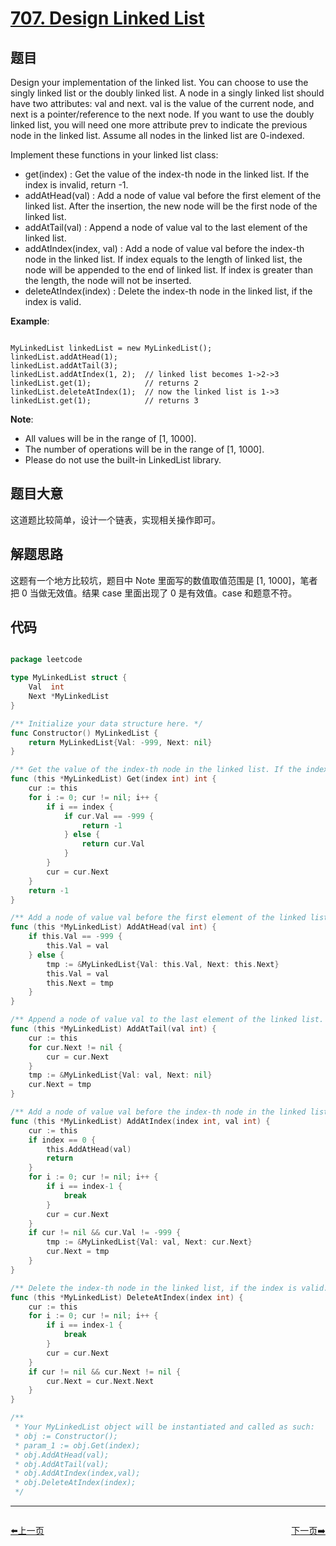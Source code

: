 # [707. Design Linked List](https://leetcode.com/problems/design-linked-list/)

## 题目

Design your implementation of the linked list. You can choose to use the singly linked list or the doubly linked list. A node in a singly linked list should have two attributes: val and next. val is the value of the current node, and next is a pointer/reference to the next node. If you want to use the doubly linked list, you will need one more attribute prev to indicate the previous node in the linked list. Assume all nodes in the linked list are 0-indexed.

Implement these functions in your linked list class:

- get(index) : Get the value of the index-th node in the linked list. If the index is invalid, return -1.
- addAtHead(val) : Add a node of value val before the first element of the linked list. After the insertion, the new node will be the first node of the linked list.
- addAtTail(val) : Append a node of value val to the last element of the linked list.
- addAtIndex(index, val) : Add a node of value val before the index-th node in the linked list. If index equals to the length of linked list, the node will be appended to the end of linked list. If index is greater than the length, the node will not be inserted.
- deleteAtIndex(index) : Delete the index-th node in the linked list, if the index is valid.

**Example**:

```

MyLinkedList linkedList = new MyLinkedList();
linkedList.addAtHead(1);
linkedList.addAtTail(3);
linkedList.addAtIndex(1, 2);  // linked list becomes 1->2->3
linkedList.get(1);            // returns 2
linkedList.deleteAtIndex(1);  // now the linked list is 1->3
linkedList.get(1);            // returns 3

```

**Note**:

- All values will be in the range of [1, 1000].
- The number of operations will be in the range of [1, 1000].
- Please do not use the built-in LinkedList library.

## 题目大意

这道题比较简单，设计一个链表，实现相关操作即可。

## 解题思路

这题有一个地方比较坑，题目中 Note 里面写的数值取值范围是 [1, 1000]，笔者把 0 当做无效值。结果 case 里面出现了 0 是有效值。case 和题意不符。


## 代码

```go

package leetcode

type MyLinkedList struct {
	Val  int
	Next *MyLinkedList
}

/** Initialize your data structure here. */
func Constructor() MyLinkedList {
	return MyLinkedList{Val: -999, Next: nil}
}

/** Get the value of the index-th node in the linked list. If the index is invalid, return -1. */
func (this *MyLinkedList) Get(index int) int {
	cur := this
	for i := 0; cur != nil; i++ {
		if i == index {
			if cur.Val == -999 {
				return -1
			} else {
				return cur.Val
			}
		}
		cur = cur.Next
	}
	return -1
}

/** Add a node of value val before the first element of the linked list. After the insertion, the new node will be the first node of the linked list. */
func (this *MyLinkedList) AddAtHead(val int) {
	if this.Val == -999 {
		this.Val = val
	} else {
		tmp := &MyLinkedList{Val: this.Val, Next: this.Next}
		this.Val = val
		this.Next = tmp
	}
}

/** Append a node of value val to the last element of the linked list. */
func (this *MyLinkedList) AddAtTail(val int) {
	cur := this
	for cur.Next != nil {
		cur = cur.Next
	}
	tmp := &MyLinkedList{Val: val, Next: nil}
	cur.Next = tmp
}

/** Add a node of value val before the index-th node in the linked list. If index equals to the length of linked list, the node will be appended to the end of linked list. If index is greater than the length, the node will not be inserted. */
func (this *MyLinkedList) AddAtIndex(index int, val int) {
	cur := this
	if index == 0 {
		this.AddAtHead(val)
		return
	}
	for i := 0; cur != nil; i++ {
		if i == index-1 {
			break
		}
		cur = cur.Next
	}
	if cur != nil && cur.Val != -999 {
		tmp := &MyLinkedList{Val: val, Next: cur.Next}
		cur.Next = tmp
	}
}

/** Delete the index-th node in the linked list, if the index is valid. */
func (this *MyLinkedList) DeleteAtIndex(index int) {
	cur := this
	for i := 0; cur != nil; i++ {
		if i == index-1 {
			break
		}
		cur = cur.Next
	}
	if cur != nil && cur.Next != nil {
		cur.Next = cur.Next.Next
	}
}

/**
 * Your MyLinkedList object will be instantiated and called as such:
 * obj := Constructor();
 * param_1 := obj.Get(index);
 * obj.AddAtHead(val);
 * obj.AddAtTail(val);
 * obj.AddAtIndex(index,val);
 * obj.DeleteAtIndex(index);
 */

```


----------------------------------------------
<div style="display: flex;justify-content: space-between;align-items: center;">
<p><a href="https://books.halfrost.com/leetcode/ChapterFour/0700~0799/0706.Design-HashMap/">⬅️上一页</a></p>
<p><a href="https://books.halfrost.com/leetcode/ChapterFour/0700~0799/0710.Random-Pick-with-Blacklist/">下一页➡️</a></p>
</div>
